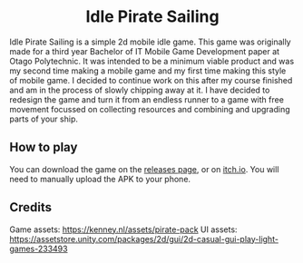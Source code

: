 <h1 align="center"> Idle Pirate Sailing </h1>

Idle Pirate Sailing is a simple 2d mobile idle game. This game was originally made for a third year Bachelor of IT Mobile Game Development paper at Otago Polytechnic. It was intended to be a minimum viable product and was my second time making a mobile game and my first time making this style of mobile game. I decided to continue work on this after my course finished and am in the process of slowly chipping away at it. I have decided to redesign the game and turn it from an endless runner to a game with free movement focussed on collecting resources and combining and upgrading parts of your ship.

## How to play

You can download the game on the [releases page](https://github.com/PBWiseman/Idle-Pirate-Sailing/releases), or on [itch.io](https://pbwiseman.itch.io/idle-pirate-sailing).
You will need to manually upload the APK to your phone.

## Credits

Game assets: https://kenney.nl/assets/pirate-pack
UI assets: https://assetstore.unity.com/packages/2d/gui/2d-casual-gui-play-light-games-233493
